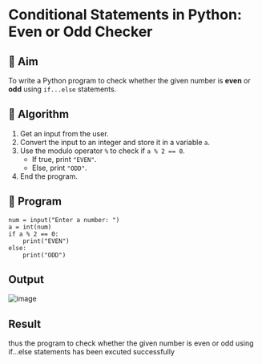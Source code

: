 # Conditional Statements in Python: Even or Odd Checker

## 🎯 Aim
To write a Python program to check whether the given number is **even** or **odd** using `if...else` statements.

## 🧠 Algorithm
1. Get an input from the user.
2. Convert the input to an integer and store it in a variable `a`.
3. Use the modulo operator `%` to check if `a % 2 == 0`.
   - If true, print `"EVEN"`.
   - Else, print `"ODD"`.
4. End the program.

## 🧾 Program
```
num = input("Enter a number: ")
a = int(num)
if a % 2 == 0:
    print("EVEN")
else:
    print("ODD")
```

## Output
![image](https://github.com/user-attachments/assets/2e3b62e9-0b7b-495f-b4f1-5daa5fe27557)

## Result
thus the program to check whether the given number is even or odd using if...else statements has been excuted successfully

